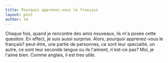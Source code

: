 ```yaml
---
title: Pourquoi apprenez-vous le français  
layout: post
author: lm
---
```

<p>Chaque fois, quand je rencontre des amis nouveaux, ils m'a posée cette question. En effect, je suis aussi surprise. Alors, pourquoi apprenez-vous le français? peut-être, une partie de personnes, ce sont leur specialité, un autre, ce sont leur seconde langue ou ils l'aiment, n'est-ce pas? Moi, je l'aime bien. Comme anglais, il est tres utile.</p>
